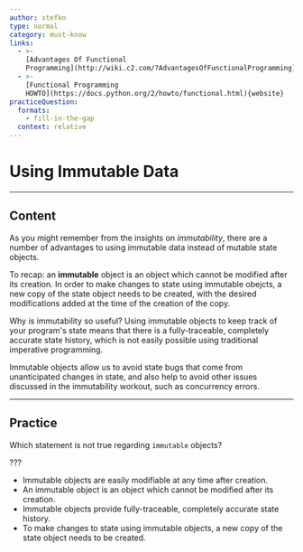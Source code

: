 ```yaml
---
author: stefkn
type: normal
category: must-know
links:
  - >-
    [Advantages Of Functional
    Programming](http://wiki.c2.com/?AdvantagesOfFunctionalProgramming){website}
  - >-
    [Functional Programming
    HOWTO](https://docs.python.org/2/howto/functional.html){website}
practiceQuestion:
  formats:
    - fill-in-the-gap
  context: relative
---
```


# Using Immutable Data


---

## Content

As you might remember from the insights on *immutability*, there are a number of advantages to using immutable data instead of mutable state objects.

To recap: an **immutable** object is an object which cannot be modified after its creation. In order to make changes to state using immutable obejcts, a new copy of the state object needs to be created, with the desired modifications added at the time of the creation of the copy.

Why is immutability so useful? Using immutable objects to keep track of your program's state means that there is a fully-traceable, completely accurate state history, which is not easily possible using traditional imperative programming.

Immutable objects allow us to avoid state bugs that come from unanticipated changes in state, and also help to avoid other issues discussed in the immutability workout, such as concurrency errors.


---

## Practice

Which statement is not true regarding `immutable` objects?

???

- Immutable objects are easily modifiable at any time after creation.
- An immutable object is an object which cannot be modified after its creation.
- Immutable objects provide fully-traceable, completely accurate state history.
- To make changes to state using immutable objects, a new copy of the state object needs to be created.
 
